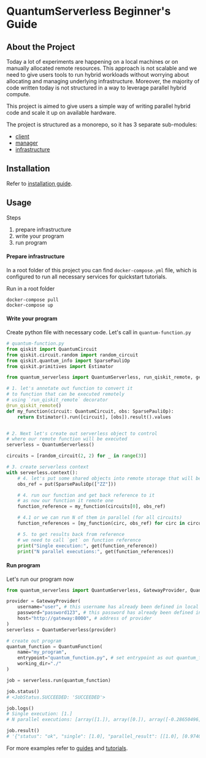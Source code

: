 # QuantumServerless Beginner's Guide

## About the Project
Today a lot of experiments are happening on a local machines or on manually allocated remote resources. This approach is not scalable and we need to give users tools to run hybrid workloads without worrying about allocating and managing underlying infrastructure. Moreover, the majority of code written today is not structured in a way to leverage parallel hybrid compute.

This project is aimed to give users a simple way of writing parallel hybrid code and scale it up on available hardware.

The project is structured as a monorepo, so it has 3 separate sub-modules:
- [client](../client)
- [manager](../manager)
- [infrastructure](../infrastructure)

## Installation

Refer to [installation guide](../INSTALL.md).

## Usage

Steps
1. prepare infrastructure
2. write your program
3. run program

#### Prepare infrastructure

In a root folder of this project you can find `docker-compose.yml` 
file, which is configured to run all necessary services for quickstart tutorials.

Run in a root folder
```shell
docker-compose pull
docker-compose up
```

#### Write your program

Create python file with necessary code. Let's call in `quantum-function.py`

```python
# quantum-function.py
from qiskit import QuantumCircuit
from qiskit.circuit.random import random_circuit
from qiskit.quantum_info import SparsePauliOp
from qiskit.primitives import Estimator

from quantum_serverless import QuantumServerless, run_qiskit_remote, get, put

# 1. let's annotate out function to convert it
# to function that can be executed remotely
# using `run_qiskit_remote` decorator
@run_qiskit_remote()
def my_function(circuit: QuantumCircuit, obs: SparsePauliOp):
    return Estimator().run([circuit], [obs]).result().values


# 2. Next let's create out serverless object to control
# where our remote function will be executed
serverless = QuantumServerless()

circuits = [random_circuit(2, 2) for _ in range(3)]

# 3. create serverless context
with serverless.context():
    # 4. let's put some shared objects into remote storage that will be shared among all executions
    obs_ref = put(SparsePauliOp(["ZZ"]))

    # 4. run our function and get back reference to it
    # as now our function it remote one
    function_reference = my_function(circuits[0], obs_ref)

    # 4.1 or we can run N of them in parallel (for all circuits)
    function_references = [my_function(circ, obs_ref) for circ in circuits]

    # 5. to get results back from reference
    # we need to call `get` on function reference
    print("Single execution:", get(function_reference))
    print("N parallel executions:", get(function_references))
```

#### Run program

Let's run our program now

```python
from quantum_serverless import QuantumServerless, GatewayProvider, QuantumFunction

provider = GatewayProvider(
    username="user", # this username has already been defined in local docker setup and does not need to be changed
    password="password123", # this password has already been defined in local docker setup and does not need to be changed
    host="http://gateway:8000", # address of provider
)
serverless = QuantumServerless(provider)

# create out program
quantum_function = QuantumFunction(
    name="my_program",
    entrypoint="quantum_function.py", # set entrypoint as out quantum_function.py file
    working_dir="./"
)

job = serverless.run(quantum_function)

job.status()
# <JobStatus.SUCCEEDED: 'SUCCEEDED'>

job.logs()
# Single execution: [1.]
# N parallel executions: [array([1.]), array([0.]), array([-0.28650496])]

job.result()
# '{"status": "ok", "single": [1.0], "parallel_result": [[1.0], [0.9740035726118753], [1.0]]}'
```



For more examples refer to [guides](./guides) and [tutorials](./tutorials).
